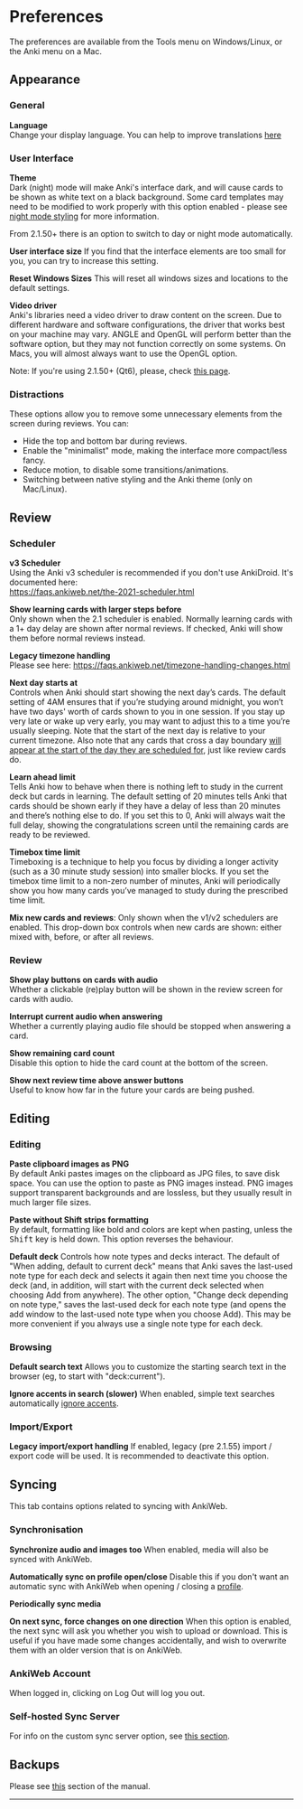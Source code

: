 # Preferences

<!-- toc -->

The preferences are available from the Tools menu on Windows/Linux, or
the Anki menu on a Mac.

## Appearance

### General

**Language**\
Change your display language. You can help to improve translations [here](https://translating.ankiweb.net/)

### User Interface

**Theme**\
Dark (night) mode will make Anki's interface dark, and will cause cards to be shown as white text on a
black background. Some card templates may need to be modified to work
properly with this option enabled - please see [night mode styling](templates/styling.md#night-mode) for more information.

From 2.1.50+ there is an option to switch to day or night mode automatically.

**User interface size**
If you find that the interface elements are too small for you, you can
try to increase this setting.

**Reset Windows Sizes**
This will reset all windows sizes and locations to the default settings.

**Video driver**\
Anki's libraries need a video driver to draw content on the screen.
Due to different hardware and software configurations, the driver that
works best on your machine may vary. ANGLE and OpenGL will perform better
than the software option, but they may not function correctly on some
systems. On Macs, you will almost always want to use the OpenGL option.

Note: If you're using 2.1.50+ (Qt6), please, check [this page](./platform/windows/display-issues.md#qt6).

### Distractions

These options allow you to remove some unnecessary elements from the screen during reviews. You can:

- Hide the top and bottom bar during reviews.
- Enable the "minimalist" mode, making the interface more compact/less fancy.
- Reduce motion, to disable some transitions/animations.
- Switching between native styling and the Anki theme (only on Mac/Linux).

## Review

### Scheduler

**v3 Scheduler**\
Using the Anki v3 scheduler is recommended if you don't use AnkiDroid. It's documented here:\
<https://faqs.ankiweb.net/the-2021-scheduler.html>

**Show learning cards with larger steps before**\
Only shown when the 2.1 scheduler is enabled. Normally learning cards with a 1+
day delay are shown after normal reviews. If checked, Anki will show them before
normal reviews instead.

**Legacy timezone handling**\
Please see here:
<https://faqs.ankiweb.net/timezone-handling-changes.html>

**Next day starts at**\
Controls when Anki should start showing the next day’s cards. The default
setting of 4AM ensures that if you’re studying around midnight, you won’t have
two days' worth of cards shown to you in one session. If you stay up very late
or wake up very early, you may want to adjust this to a time you’re usually
sleeping. Note that the start of the next day is relative to your current timezone.
Also note that any cards that cross a day boundary [will appear at the start of
the day they are scheduled for](./deck-options.md#day-boundaries), just like review cards do.

**Learn ahead limit**\
Tells Anki how to behave when there is nothing left to study in the current deck
but cards in learning. The default setting of 20 minutes tells Anki that cards
should be shown early if they have a delay of less than 20 minutes and there’s
nothing else to do. If you set this to 0, Anki will always wait the full delay,
showing the congratulations screen until the remaining cards are ready to be
reviewed.

**Timebox time limit**\
Timeboxing is a technique to help you focus by dividing a longer activity (such
as a 30 minute study session) into smaller blocks. If you set the timebox time
limit to a non-zero number of minutes, Anki will periodically show you how many
cards you’ve managed to study during the prescribed time limit.

**Mix new cards and reviews**:
Only shown when the v1/v2 schedulers are enabled. This drop-down box controls when
new cards are shown: either mixed with, before, or after all reviews.

### Review

**Show play buttons on cards with audio**\
Whether a clickable (re)play button will be shown in the review screen
for cards with audio.

**Interrupt current audio when answering**\
Whether a currently playing audio file should be stopped when answering
a card.

**Show remaining card count**\
Disable this option to hide the card count at the bottom of the screen.

**Show next review time above answer buttons**\
Useful to know how far in the future your cards are being pushed.

## Editing

### Editing

**Paste clipboard images as PNG**\
By default Anki pastes images on the clipboard as JPG files, to save disk space.
You can use the option to paste as PNG images instead. PNG images support
transparent backgrounds and are lossless, but they usually result in much larger
file sizes.

**Paste without Shift strips formatting**\
By default, formatting like bold and colors are kept when pasting,
unless the <kbd>Shift</kbd> key is held down. This option reverses the behaviour.

**Default deck**
Controls how note types and decks interact. The default of "When adding, default
to current deck" means that Anki saves the last-used note type for each deck and
selects it again then next time you choose the deck (and, in addition, will
start with the current deck selected when choosing Add from anywhere). The other
option, "Change deck depending on note type," saves the last-used deck for each
note type (and opens the add window to the last-used note type when you choose
Add). This may be more convenient if you always use a single note type for each
deck.

### Browsing

**Default search text**
Allows you to customize the starting search text in the browser (eg, to start
with "deck:current").

**Ignore accents in search (slower)**
When enabled, simple text searches automatically [ignore accents](./searching.md#ignoring-accentscombining-characters).

### Import/Export

**Legacy import/export handling**
If enabled, legacy (pre 2.1.55) import / export code will be used. It is recommended to deactivate this option.

## Syncing

This tab contains options related to syncing with AnkiWeb.

### Synchronisation

**Synchronize audio and images too**
When enabled, media will also be synced with AnkiWeb.

**Automatically sync on profile open/close**
Disable this if you don't want an automatic sync with AnkiWeb when opening / closing a [profile](./profiles.md).

**Periodically sync media**

**On next sync, force changes on one direction**
When this option is enabled, the next sync will
ask you whether you wish to upload or download. This is useful if
you have made some changes accidentally, and wish to overwrite them
with an older version that is on AnkiWeb.

### AnkiWeb Account

When logged in, clicking on Log Out will log you out.

### Self-hosted Sync Server

For info on the custom sync server option, see [this section](./sync-server.md).

## Backups

Please see [this](backups.md#automatic-backups) section of the manual.

---
